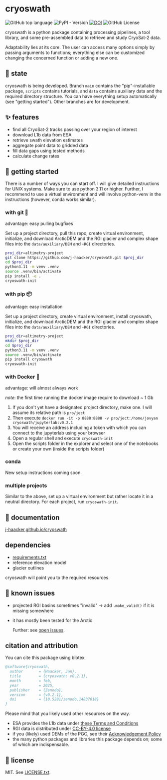 # cryoswath

![GitHub top language](https://img.shields.io/github/languages/top/j-haacker/cryoswath)
![PyPI - Version](https://img.shields.io/pypi/v/cryoswath)
[![DOI](https://zenodo.org/badge/DOI/10.5281/zenodo.14837018.svg)](https://doi.org/10.5281/zenodo.14837018)
![GitHub License](https://img.shields.io/github/license/j-haacker/cryoswath)

cryoswath is a python package containing processing pipelines, a tool
library, and some pre-assembled data to retrieve and study CryoSat-2
data.

Adaptability lies at its core. The user can access many options simply
by passing arguments to functions; everything else can be customized
changing the concerned function or adding a new one.

## 🌱 state

cryoswath is being developed. Branch `main` contains the
"pip"-installable package, `scripts` contains tutorials, and `data`
contains auxiliary data and the required directory structure. You can
have everything setup automatically (see "getting started"). Other
branches are for development.

## ✨ features

- find all CryoSat-2 tracks passing over your region of interest
- download L1b data from ESA
- retrieve swath elevation estimates
- aggregate point data to gridded data
- fill data gaps using tested methods
- calculate change rates

## 🚀 getting started

There is a number of ways you can start off. I will give detailed
instructions for UNIX systems. Make sure to use python 3.11 or higher.
Further, I recommend to use a virtual environment and will involve
python-venv in the instructions (however, conda works similar).

### with git 🐙

advantage: easy pulling bugfixes

Set up a project directory, pull this repo, create virtual
environment, initialize, and download ArcticDEM and the RGI glacier and complex
shape files into the `data/auxiliary/DEM` and -`RGI` directories.

```sh
proj_dir=altimetry-project
git clone https://github.com/j-haacker/cryoswath.git $proj_dir
cd $proj_dir
python3.11 -m venv .venv
source .venv/bin/activate
pip install -e .
cryoswath-init
```

### with pip 📦

advantage: easy installation

Set up a project directory, create virtual environment, install
cryoswath, initialize, and download ArcticDEM and the RGI glacier and
complex shape files into the `data/auxiliary/DEM` and -`RGI`
directories.

```sh
proj_dir=altimetry-project
mkdir $proj_dir
cd $proj_dir
python3.11 -m venv .venv
source .venv/bin/activate
pip install cryoswath
cryoswath-init
```

### with Docker 🐳

advantage: will almost always work

*note*: the first time running the docker image require to download ~ 1 Gb

1. If you don't yet have a designated project directory, make one. I will assume its relative path is `pro/ject`
2. Then execute `docker run -it -p 8888:8888 -v pro/ject:/home/jovyan cryoswath/jupyterlab:v0.2.1`
3. You will receive an address including a token with which you can connect to the jupyterlab using your browser
4. Open a regular shell and execute `cryoswath-init`
5. Open the scripts folder in the explorer and select one of the notebooks or create your own (inside the scripts folder)

### conda

New setup instructions coming soon.

### multiple projects

Similar to the above, set up a virtual environment but rather locate it
in a neutral directory. For each project, run `cryoswath-init`.

## 📖 documentation

[j-haacker.github.io/cryoswath](https://j-haacker.github.io/cryoswath/)

## dependencies

- [requirements.txt](https://github.com/j-haacker/cryoswath/blob/main/requirements.txt)
- reference elevation model
- glacier outlines

cryoswath will point you to the required resources.

## 🐛 known issues

- projected RGI basins sometimes "invalid"
    -> add `.make_valid()` if it is missing somewhere
- it has mostly been tested for the Arctic

  Further: see [open issues](https://github.com/j-haacker/cryoswath/issues).

## citation and attribution

You can cite this package using bibtex:

```bibtex
@software{cryoswath,
  author       = {Haacker, Jan},
  title        = {cryoswath: v0.2.1},
  month        = feb,
  year         = 2025,
  publisher    = {Zenodo},
  version      = {v0.2.1},
  doi          = {10.5281/zenodo.14837018}
}
```

Please mind that you likely used other resources on the way.

- ESA provides the L1b data under [these Terms and Conditions](https://github.com/j-haacker/cryoswath/blob/main/data/L1b/Terms-and-Conditions-for-the-use-of-ESA-Data.pdf)
- RGI data is distributed under [CC-BY-4.0 license](https://creativecommons.org/licenses/by/4.0/)
- if you (likely) used DEMs of the PGC, see their [Acknowledgement Policy](https://www.pgc.umn.edu/guides/user-services/acknowledgement-policy/)
- the many python packages and libraries this package depends on; some of which are indispensable.

## 📜 license

MIT. See [LICENSE.txt](https://github.com/j-haacker/cryoswath/blob/main/LICENSE.txt).
